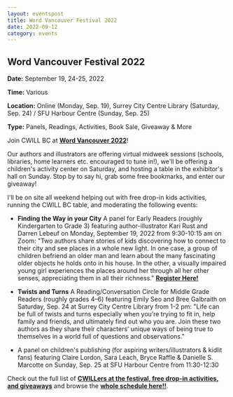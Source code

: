 ```yaml
---
layout: eventspost
title: Word Vancouver Festival 2022
date: 2022-09-12
category: events
---
```


## Word Vancouver Festival 2022

**Date:** September 19, 24-25, 2022

**Time:** Various

**Location:** Online (Monday, Sep. 19), Surrey City Centre Library (Saturday, Sep. 24) / SFU Harbour Centre (Sunday, Sep. 25)

**Type:** Panels, Readings, Activities, Book Sale, Giveaway & More

Join CWILL BC at **[Word Vancouver 2022](https://www.wordvancouver.ca/)**!

Our authors and illustrators are offering virtual midweek sessions (schools, libraries, home learners etc. encouraged to tune in!), we'll be offering a children's activity center on Saturday, and hosting a table in the exhibitor's hall on Sunday. Stop by to say hi, grab some free bookmarks, and enter our giveaway!

I'll be on site all weekend helping out with free drop-in kids activities, running the CWILL BC table, and moderating the following events:

 - **Finding the Way in your City** A panel for Early Readers (roughly Kindergarten to Grade 3) featuring author-illustrator Kari Rust and Darren Lebeuf on Monday, September 19, 2022 from 9:30-10:15 am on Zoom: "Two authors share stories of kids discovering how to connect to their city and see places in a whole new light. In one case, a group of children befriend an older man and learn about the many fascinating older objects he holds onto in his house. In the other, a visually impaired young girl experiences the places around her through all her other senses, appreciating them in all their richness." **[Register Here!](https://www.wordvancouver.ca/childrens-events/2022/7/19/opening-of-word-vancouver-meet-our-curators-l7xhc-f53bk-nwxyz-f7ztr-lmet2-wpay7-afylm-hy7n9-5n3ww-rlgn9-62epa-hsxrf-rs2yy-55b6f-zy8dk-27ct5-whejt-77hm3)**

 - **Twists and Turns** A Reading/Conversation Circle for Middle Grade Readers (roughly grades 4–6) featuring Emily Seo and Bree Galbraith on Saturday, Sep. 24 at Surrey City Centre Library from 1-2 pm: "Life can be full of twists and turns especially when you’re trying to fit in, help family and friends, and ultimately find out who you are. Join these two authors as they share their characters’ unique ways of being true to themselves in a world full of questions and observations."

 - A panel on children's publishing (for aspiring writers/illustrators & kidlit fans) featuring Claire Lordon, Sara Leach, Bryce Raffle & Danielle S. Marcotte on Sunday, Sep. 25 at SFU Harbour Centre from 11:30-12:30

Check out the full list of **[CWILLers at the festival, free drop-in activities, and giveaways](https://cwillbc.wordpress.com/2022/08/22/cwillers-at-word-vancouver-2022-festival/)** and browse the **[whole schedule here!!](https://www.wordvancouver.ca/)**.
